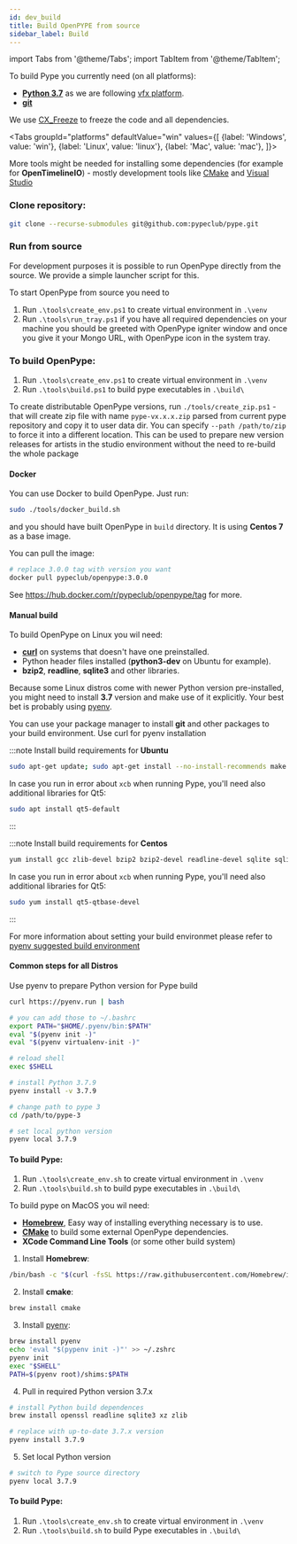 ```yaml
---
id: dev_build
title: Build OpenPYPE from source
sidebar_label: Build
---
```


import Tabs from '@theme/Tabs';
import TabItem from '@theme/TabItem';


To build Pype you currently need (on all platforms):

- **[Python 3.7](https://www.python.org/downloads/)** as we are following [vfx platform](https://vfxplatform.com).
- **[git](https://git-scm.com/downloads)**

We use [CX_Freeze](https://cx-freeze.readthedocs.io/en/latest) to freeze the code and all dependencies.


<Tabs
  groupId="platforms"
  defaultValue="win"
  values={[
    {label: 'Windows', value: 'win'},
    {label: 'Linux', value: 'linux'},
    {label: 'Mac', value: 'mac'},
  ]}>

<TabItem value="win">

More tools might be needed for installing some dependencies (for example for **OpenTimelineIO**) - mostly
development tools like [CMake](https://cmake.org/) and [Visual Studio](https://visualstudio.microsoft.com/cs/downloads/)

### Clone repository:
```sh
git clone --recurse-submodules git@github.com:pypeclub/pype.git
```

### Run from source

For development purposes it is possible to run OpenPype directly from the source. We provide a simple launcher script for this. 

To start OpenPype from source you need to 

1) Run `.\tools\create_env.ps1` to create virtual environment in `.\venv`
2) Run `.\tools\run_tray.ps1` if you have all required dependencies on your machine you should be greeted with OpenPype igniter window and once you give it your Mongo URL, with OpenPype icon in the system tray.


### To build OpenPype:

1) Run `.\tools\create_env.ps1` to create virtual environment in `.\venv`
2) Run `.\tools\build.ps1` to build pype executables in `.\build\`

To create distributable OpenPype versions, run `./tools/create_zip.ps1` - that will
create zip file with name `pype-vx.x.x.zip` parsed from current pype repository and
copy it to user data dir. You can specify `--path /path/to/zip` to force it into a different 
location. This can be used to prepare new version releases for artists in the studio environment
without the need to re-build the whole package



</TabItem>
<TabItem value="linux">

#### Docker
You can use Docker to build OpenPype. Just run:
```sh
sudo ./tools/docker_build.sh
```
and you should have built OpenPype in `build` directory. It is using **Centos 7**
as a base image.

You can pull the image:

```sh
# replace 3.0.0 tag with version you want
docker pull pypeclub/openpype:3.0.0
```
See https://hub.docker.com/r/pypeclub/openpype/tag for more.

#### Manual build
To build OpenPype on Linux you wil need:

- **[curl](https://curl.se)** on systems that doesn't have one preinstalled.
- Python header files installed (**python3-dev** on Ubuntu for example).
- **bzip2**, **readline**, **sqlite3** and other libraries.

Because some Linux distros come with newer Python version pre-installed, you might 
need to install **3.7** version and make use of it explicitly. 
Your best bet is probably using [pyenv](https://github.com/pyenv/pyenv).

You can use your package manager to install **git** and other packages to your build
environment.
Use curl for pyenv installation

:::note Install build requirements for **Ubuntu**

```sh
sudo apt-get update; sudo apt-get install --no-install-recommends make build-essential libssl-dev zlib1g-dev libbz2-dev libreadline-dev libsqlite3-dev wget curl llvm libncurses5-dev xz-utils tk-dev libxml2-dev libxmlsec1-dev libffi-dev liblzma-dev git
```

In case you run in error about `xcb` when running Pype,
you'll need also additional libraries for Qt5:

```sh
sudo apt install qt5-default
```
:::

:::note Install build requirements for **Centos**

```sh
yum install gcc zlib-devel bzip2 bzip2-devel readline-devel sqlite sqlite-devel openssl-devel tk-devel libffi-devel git
```

In case you run in error about `xcb` when running Pype,
you'll need also additional libraries for Qt5:

```sh
sudo yum install qt5-qtbase-devel
```

:::

For more information about setting your build environmet please refer to [pyenv suggested build environment](https://github.com/pyenv/pyenv/wiki#suggested-build-environment)

#### Common steps for all Distros

Use pyenv to prepare Python version for Pype build

```sh
curl https://pyenv.run | bash

# you can add those to ~/.bashrc
export PATH="$HOME/.pyenv/bin:$PATH"
eval "$(pyenv init -)"
eval "$(pyenv virtualenv-init -)"

# reload shell
exec $SHELL

# install Python 3.7.9
pyenv install -v 3.7.9

# change path to pype 3
cd /path/to/pype-3

# set local python version
pyenv local 3.7.9

```

#### To build Pype:

1. Run `.\tools\create_env.sh` to create virtual environment in `.\venv`
2. Run `.\tools\build.sh` to build pype executables in `.\build\`

</TabItem>
<TabItem value="mac">

To build pype on MacOS you wil need:

- **[Homebrew](https://brew.sh)**, Easy way of installing everything necessary is to use.
- **[CMake](https://cmake.org/)** to build some external OpenPype dependencies.
- **XCode Command Line Tools** (or some other build system)

1) Install **Homebrew**:
```sh
/bin/bash -c "$(curl -fsSL https://raw.githubusercontent.com/Homebrew/install/HEAD/install.sh)"
```

2) Install **cmake**:
```sh
brew install cmake
```

3) Install [pyenv](https://github.com/pyenv/pyenv):
```sh
brew install pyenv
echo 'eval "$(pypenv init -)"' >> ~/.zshrc
pyenv init
exec "$SHELL"
PATH=$(pyenv root)/shims:$PATH
```

4) Pull in required Python version 3.7.x
```sh
# install Python build dependences
brew install openssl readline sqlite3 xz zlib

# replace with up-to-date 3.7.x version
pyenv install 3.7.9
```

5) Set local Python version
```sh
# switch to Pype source directory
pyenv local 3.7.9
```

#### To build Pype:

1. Run `.\tools\create_env.sh` to create virtual environment in `.\venv`
2. Run `.\tools\build.sh` to build Pype executables in `.\build\`

</TabItem>
</Tabs>
